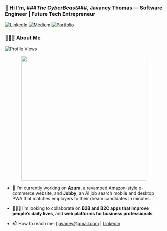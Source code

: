 ### 👋 Hi I'm, ###*The CyberBeast*###, Javaney Thomas — Software Engineer | Future Tech Entrepreneur
[![LinkedIn](https://img.shields.io/badge/LinkedIn-blue?style=for-the-badge&logo=linkedin)](https://linkedin.com/in/javaney-thomas-930284183) [![Medium](https://img.shields.io/badge/Medium-black?style=for-the-badge&logo)](https://medium.com/@javaneyt)
[![Portfolio](https://img.shields.io/badge/Portfolio-red?style=for-the-badge&logo)](https://www.raijutech.net/) 


### 🙋🏾‍♂️ About Me
![Profile Views](https://img.shields.io/badge/Profile%20Views-7.2k-blue?style=for-the-badge&logo=github)

<p align="center">
  <img src="https://media3.giphy.com/media/3o6Mb6qXK0OxwjSr7y/giphy.gif" width="400"/>
</p>



- 🔭 I’m currently working on **Azura**, a revamped Amazon-style e-commerce website, and **Jobby**, an AI job search mobile and desktop PWA that matches employers to their dream candidates in minutes.

- 👨🏾‍💻 I’m looking to collaborate on **B2B and B2C apps that improve people’s daily lives**, and **web platforms for business professionals**.

- 📫 How to reach me: [tjavaney@gmail.com](mailto\:tjavaney@gmail.com) | [LinkedIn](https://linkedin.com/in/javaney-thomas-930284183)

<!--
**Javaney-Thomas/Javaney-Thomas** is a ✨ _special_ ✨ repository because its `README.md` (this file) appears on your GitHub profile.

Here are some ideas to get you started:





